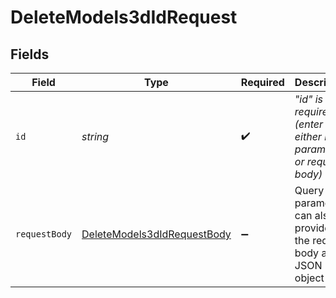 # DeleteModels3dIdRequest


## Fields

| Field                                                                                 | Type                                                                                  | Required                                                                              | Description                                                                           |
| ------------------------------------------------------------------------------------- | ------------------------------------------------------------------------------------- | ------------------------------------------------------------------------------------- | ------------------------------------------------------------------------------------- |
| `id`                                                                                  | *string*                                                                              | :heavy_check_mark:                                                                    | _"id" is required (enter it either in parameters or request body)_                    |
| `requestBody`                                                                         | [DeleteModels3dIdRequestBody](../../models/operations/deletemodels3didrequestbody.md) | :heavy_minus_sign:                                                                    | Query parameters can also be provided in the request body as a JSON object            |
